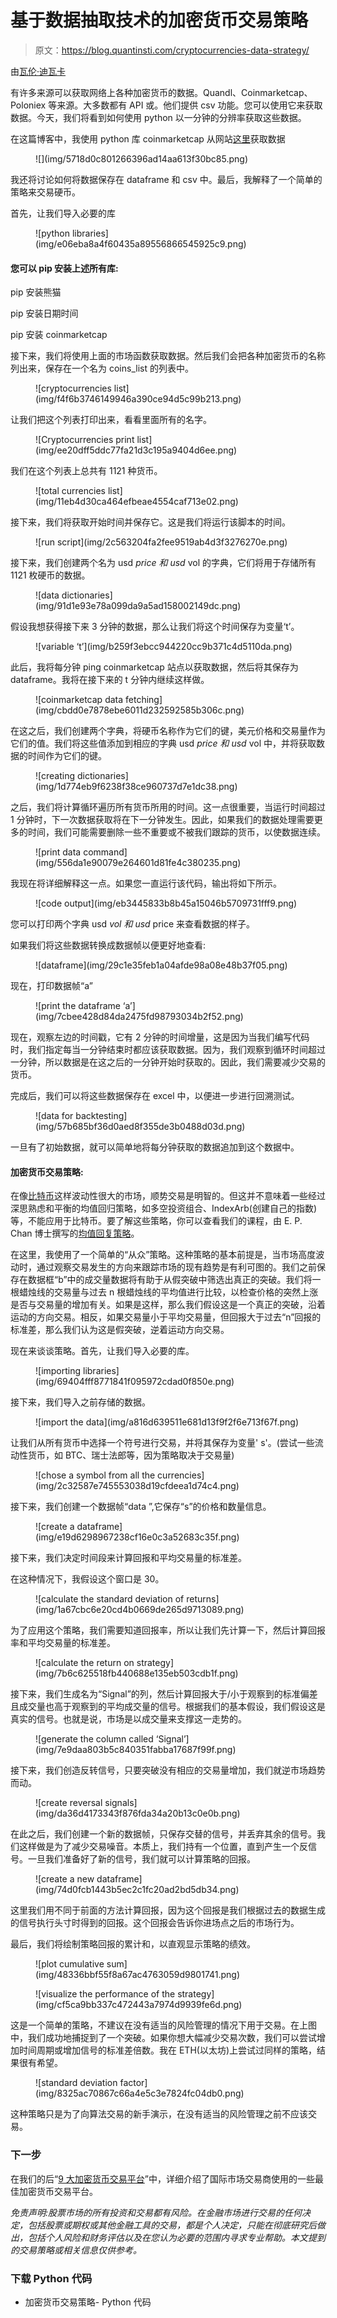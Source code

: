 # 基于数据抽取技术的加密货币交易策略

> 原文：<https://blog.quantinsti.com/cryptocurrencies-data-strategy/>

由[瓦伦·迪瓦卡](https://www.linkedin.com/in/varun-divakar-b862a667/)

有许多来源可以获取网络上各种加密货币的数据。Quandl、Coinmarketcap、Poloniex 等来源。大多数都有 API 或。他们提供 csv 功能。您可以使用它来获取数据。今天，我们将看到如何使用 python 以一分钟的分辨率获取这些数据。

在这篇博客中，我使用 python 库 coinmarketcap 从网站[这里](https://coinmarketcap.com/)获取数据

<figure class="kg-card kg-image-card kg-width-full">![](img/5718d0c801266396ad14aa613f30bc85.png)</figure>

我还将讨论如何将数据保存在 dataframe 和 csv 中。最后，我解释了一个简单的策略来交易硬币。

首先，让我们导入必要的库

<figure class="kg-card kg-image-card">![python libraries](img/e06eba8a4f60435a89556866545925c9.png)</figure>

#### 您可以 pip 安装上述所有库:

pip 安装熊猫

pip 安装日期时间

pip 安装 coinmarketcap

接下来，我们将使用上面的市场函数获取数据。然后我们会把各种加密货币的名称列出来，保存在一个名为 coins_list 的列表中。

<figure class="kg-card kg-image-card kg-width-full">![cryptocurrencies list](img/f4f6b3746149946a390ce94d5c99b213.png)</figure>

让我们把这个列表打印出来，看看里面所有的名字。

<figure class="kg-card kg-image-card kg-width-full">![Cryptocurrencies print list](img/ee20dff5ddc77fa21d3c195a9404d6ee.png)</figure>

我们在这个列表上总共有 1121 种货币。

<figure class="kg-card kg-image-card kg-width-full">![total currencies list](img/11eb4d30ca464efbeae4554caf713e02.png)</figure>

接下来，我们将获取开始时间并保存它。这是我们将运行该脚本的时间。

<figure class="kg-card kg-image-card kg-width-full">![run script](img/2c563204fa2fee9519ab4d3f3276270e.png)</figure>

接下来，我们创建两个名为 usd *price 和 usd* vol 的字典，它们将用于存储所有 1121 枚硬币的数据。

<figure class="kg-card kg-image-card">![data dictionaries](img/91d1e93e78a099da9a5ad158002149dc.png)</figure>

假设我想获得接下来 3 分钟的数据，那么让我们将这个时间保存为变量‘t’。

<figure class="kg-card kg-image-card">![variable ‘t’](img/b259f3ebcc944220cc9b371c4d5110da.png)</figure>

此后，我将每分钟 ping coinmarketcap 站点以获取数据，然后将其保存为 dataframe。我将在接下来的 t 分钟内继续这样做。

<figure class="kg-card kg-image-card">![coinmarketcap data fetching](img/cbdd0e7878ebe6011d232592585b306c.png)</figure>

在这之后，我们创建两个字典，将硬币名称作为它们的键，美元价格和交易量作为它们的值。我们将这些值添加到相应的字典 usd *price 和 usd* vol 中，并将获取数据的时间作为它们的键。

<figure class="kg-card kg-image-card kg-width-full">![creating dictionaries](img/1d774eb9f6238f38ce960737d7e1dc38.png)</figure>

之后，我们将计算循环遍历所有货币所用的时间。这一点很重要，当运行时间超过 1 分钟时，下一次数据获取将在下一分钟发生。因此，如果我们的数据处理需要更多的时间，我们可能需要删除一些不重要或不被我们跟踪的货币，以使数据连续。

<figure class="kg-card kg-image-card">![print data command](img/556da1e90079e264601d81fe4c380235.png)</figure>

我现在将详细解释这一点。如果您一直运行该代码，输出将如下所示。

<figure class="kg-card kg-image-card kg-width-full">![code output](img/eb3445833b8b45a15046b5709731fff9.png)</figure>

您可以打印两个字典 usd *vol 和 usd* price 来查看数据的样子。

如果我们将这些数据转换成数据帧以便更好地查看:

<figure class="kg-card kg-image-card">![dataframe](img/29c1e35feb1a04afde98a08e48b37f05.png)</figure>

现在，打印数据帧“a”

<figure class="kg-card kg-image-card kg-width-full">![print the dataframe ‘a’](img/7cbee428d84da2475fd98793034b2f52.png)</figure>

现在，观察左边的时间戳，它有 2 分钟的时间增量，这是因为当我们编写代码时，我们指定每当一分钟结束时都应该获取数据。因为，我们观察到循环时间超过一分钟，所以数据是在这之后的一分钟开始时获取的。因此，我们需要减少交易的货币。

完成后，我们可以将这些数据保存在 excel 中，以便进一步进行回溯测试。

<figure class="kg-card kg-image-card kg-width-full">![data for backtesting](img/57b685bf36d0aed8f355de3b0488d03d.png)</figure>

一旦有了初始数据，就可以简单地将每分钟获取的数据追加到这个数据中。

#### 加密货币交易策略:

在像[比特币](https://www.cloudwards.net/what-is-bitcoin/)这样波动性很大的市场，顺势交易是明智的。但这并不意味着一些经过深思熟虑和平衡的均值回归策略，如多空投资组合、IndexArb(创建自己的指数)等，不能应用于比特币。要了解这些策略，你可以查看我们的课程，由 E. P. Chan 博士撰写的[均值回复策略](https://quantra.quantinsti.com/course/python-mean-reversion-strategies-ernest-chan)。

在这里，我使用了一个简单的“从众”策略。这种策略的基本前提是，当市场高度波动时，通过观察交易发生的方向来跟踪市场的现有趋势是有利可图的。我们之前保存在数据框“b”中的成交量数据将有助于从假突破中筛选出真正的突破。我们将一根蜡烛线的交易量与过去 n 根蜡烛线的平均值进行比较，以检查价格的突然上涨是否与交易量的增加有关。如果是这样，那么我们假设这是一个真正的突破，沿着运动的方向交易。相反，如果交易量小于平均交易量，但回报大于过去“n”回报的标准差，那么我们认为这是假突破，逆着运动方向交易。

现在来谈谈策略。首先，让我们导入必要的库。

<figure class="kg-card kg-image-card kg-width-full">![importing libraries](img/69404fff8771841f095972cdad0f850e.png)</figure>

接下来，我们导入之前存储的数据。

<figure class="kg-card kg-image-card kg-width-full">![import the data](img/a816d639511e681d13f9f2f6e713f67f.png)</figure>

让我们从所有货币中选择一个符号进行交易，并将其保存为变量' s'。(尝试一些流动性货币，如 BTC、瑞士法郎等，因为策略取决于交易量)

<figure class="kg-card kg-image-card kg-width-full">![chose a symbol from all the currencies](img/2c32587e745553038d19cfdeea1d74c4.png)</figure>

接下来，我们创建一个数据帧“data ”,它保存“s”的价格和数量信息。

<figure class="kg-card kg-image-card kg-width-full">![create a dataframe](img/e19d6298967238cf16e0c3a52683c35f.png)</figure>

接下来，我们决定时间段来计算回报和平均交易量的标准差。

在这种情况下，我假设这个窗口是 30。

<figure class="kg-card kg-image-card kg-width-full">![calculate the standard deviation of returns](img/1a67cbc6e20cd4b0669de265d9713089.png)</figure>

为了应用这个策略，我们需要知道回报率，所以让我们先计算一下，然后计算回报率和平均交易量的标准差。

<figure class="kg-card kg-image-card kg-width-full">![calculate the return on strategy](img/7b6c625518fb440688e135eb503cdb1f.png)</figure>

接下来，我们生成名为“Signal”的列，然后计算回报大于/小于观察到的标准偏差且成交量也高于观察到的平均成交量的信号。根据我们的基本假设，我们假设这是真实的信号。也就是说，市场是以成交量来支撑这一走势的。

<figure class="kg-card kg-image-card kg-width-full">![generate the column called ‘Signal’](img/7e9daa803b5c840351fabba17687f99f.png)</figure>

接下来，我们创造反转信号，只要突破没有相应的交易量增加，我们就逆市场趋势而动。

<figure class="kg-card kg-image-card kg-width-full">![create reversal signals](img/da36d4173343f876fda34a20b13c0e0b.png)</figure>

在此之后，我们创建一个新的数据帧，只保存交替的信号，并丢弃其余的信号。我们这样做是为了减少交易噪音。本质上，我们持有一个位置，直到产生一个反信号。一旦我们准备好了新的信号，我们就可以计算策略的回报。

<figure class="kg-card kg-image-card kg-width-full">![create a new dataframe](img/74d0fcb1443b5ec2c1fc20ad2bd5db34.png)</figure>

这里我们用不同于前面的方法计算回报，因为这个回报是我们根据过去的数据生成的信号执行头寸时得到的回报。这个回报会告诉你进场点之后的市场行为。

最后，我们将绘制策略回报的累计和，以直观显示策略的绩效。

<figure class="kg-card kg-image-card kg-width-full">![plot cumulative sum](img/48336bbf55f8a67ac4763059d9801741.png)</figure>

<figure class="kg-card kg-image-card kg-width-full">![visualize the performance of the strategy](img/cf5ca9bb337c472443a7974d9939fe6d.png)</figure>

这是一个简单的策略，不建议在没有适当的风险管理的情况下用于交易。在上图中，我们成功地捕捉到了一个突破。如果你想大幅减少交易次数，我们可以尝试增加时间周期或增加信号的标准差倍数。我在 ETH(以太坊)上尝试过同样的策略，结果很有希望。

<figure class="kg-card kg-image-card kg-width-full">![standard deviation factor](img/8325ac70867c66a4e5c3e7824fc04db0.png)</figure>

这种策略只是为了向算法交易的新手演示，在没有适当的风险管理之前不应该交易。

### **下一步**

在我们的后“[9 大加密货币交易平台](/top-9-cryptocurrency-trading-platforms/)”中，详细介绍了国际市场交易商使用的一些最佳加密货币交易平台。

*免责声明:股票市场的所有投资和交易都有风险。在金融市场进行交易的任何决定，包括股票或期权或其他金融工具的交易，都是个人决定，只能在彻底研究后做出，包括个人风险和财务评估以及在您认为必要的范围内寻求专业帮助。本文提到的交易策略或相关信息仅供参考。*

### **下载 Python 代码**

*   加密货币交易策略- Python 代码